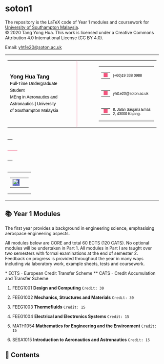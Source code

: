 # soton1
The repository is the LaTeX code of Year 1 modules and coursework for [University of Southampton Malaysia](https://www.southampton.ac.uk/my).  
© 2020 Tang Yong Hua. This work is licensed under a Creative Commons Attribution 4.0 International License (CC BY 4.0).

Email: yht1e20@soton.ac.uk  
<table cellpadding="0" cellspacing="0" class="sc-gPEVay eQYmiW" style="vertical-align: -webkit-baseline-middle; font-size: medium; font-family: Arial;"><tbody><tr><td><table cellpadding="0" cellspacing="0" class="sc-gPEVay eQYmiW" style="vertical-align: -webkit-baseline-middle; font-size: medium; font-family: Arial;"><tbody><tr><td style="vertical-align: middle;"><h3 color="#000000" class="sc-fBuWsC eeihxG" style="margin: 0px; font-size: 18px; color: rgb(0, 0, 0);"><span>Yong Hua</span><span>&nbsp;</span><span>Tang</span></h3><p color="#000000" font-size="medium" class="sc-fMiknA bxZCMx" style="margin: 0px; color: rgb(0, 0, 0); font-size: 14px; line-height: 22px;"><span>Full-Time Undergraduate Student</span></p><p color="#000000" font-size="medium" class="sc-dVhcbM fghLuF" style="margin: 0px; font-weight: 500; color: rgb(0, 0, 0); font-size: 14px; line-height: 22px;"><span>MEng in Aeronautics and Astronautics</span><span>&nbsp;|&nbsp;</span><span>University of Southampton Malaysia</span></p></td><td width="30"><div style="width: 30px;"></div></td><td color="#F2547D" direction="vertical" width="1" class="sc-jhAzac hmXDXQ" style="width: 1px; border-bottom: none; border-left: 1px solid rgb(242, 84, 125);"></td><td width="30"><div style="width: 30px;"></div></td><td style="vertical-align: middle;"><table cellpadding="0" cellspacing="0" class="sc-gPEVay eQYmiW" style="vertical-align: -webkit-baseline-middle; font-size: medium; font-family: Arial;"><tbody><tr height="25" style="vertical-align: middle;"><td width="30" style="vertical-align: middle;"><table cellpadding="0" cellspacing="0" class="sc-gPEVay eQYmiW" style="vertical-align: -webkit-baseline-middle; font-size: medium; font-family: Arial;"><tbody><tr><td style="vertical-align: bottom;"><span color="#F2547D" width="11" class="sc-jlyJG bbyJzT" style="display: block; background-color: rgb(242, 84, 125);"><img src="https://cdn2.hubspot.net/hubfs/53/tools/email-signature-generator/icons/phone-icon-2x.png" color="#F2547D" width="13" class="sc-iRbamj blSEcj" style="display: block; background-color: rgb(242, 84, 125);"></span></td></tr></tbody></table></td><td style="padding: 0px; color: rgb(0, 0, 0);"><a href="tel:(+60)19 338 0988" color="#000000" class="sc-gipzik iyhjGb" style="text-decoration: none; color: rgb(0, 0, 0); font-size: 12px;"><span>(+60)19 338 0988</span></a></td></tr><tr height="25" style="vertical-align: middle;"><td width="30" style="vertical-align: middle;"><table cellpadding="0" cellspacing="0" class="sc-gPEVay eQYmiW" style="vertical-align: -webkit-baseline-middle; font-size: medium; font-family: Arial;"><tbody><tr><td style="vertical-align: bottom;"><span color="#F2547D" width="11" class="sc-jlyJG bbyJzT" style="display: block; background-color: rgb(242, 84, 125);"><img src="https://cdn2.hubspot.net/hubfs/53/tools/email-signature-generator/icons/email-icon-2x.png" color="#F2547D" width="13" class="sc-iRbamj blSEcj" style="display: block; background-color: rgb(242, 84, 125);"></span></td></tr></tbody></table></td><td style="padding: 0px;"><a href="mailto:yht1e20@soton.ac.uk" color="#000000" class="sc-gipzik iyhjGb" style="text-decoration: none; color: rgb(0, 0, 0); font-size: 12px;"><span>yht1e20@soton.ac.uk</span></a></td></tr><tr height="25" style="vertical-align: middle;"><td width="30" style="vertical-align: middle;"><table cellpadding="0" cellspacing="0" class="sc-gPEVay eQYmiW" style="vertical-align: -webkit-baseline-middle; font-size: medium; font-family: Arial;"><tbody><tr><td style="vertical-align: bottom;"><span color="#F2547D" width="11" class="sc-jlyJG bbyJzT" style="display: block; background-color: rgb(242, 84, 125);"><img src="https://cdn2.hubspot.net/hubfs/53/tools/email-signature-generator/icons/address-icon-2x.png" color="#F2547D" width="13" class="sc-iRbamj blSEcj" style="display: block; background-color: rgb(242, 84, 125);"></span></td></tr></tbody></table></td><td style="padding: 0px;"><span color="#000000" class="sc-csuQGl CQhxV" style="font-size: 12px; color: rgb(0, 0, 0);"><span>8, Jalan Saujana Emas 2, 43000 Kajang.</span></span></td></tr></tbody></table></td></tr></tbody></table></td></tr><tr><td><table cellpadding="0" cellspacing="0" class="sc-gPEVay eQYmiW" style="vertical-align: -webkit-baseline-middle; font-size: medium; font-family: Arial; width: 100%;"><tbody><tr><td height="30"></td></tr><tr><td color="#F2547D" direction="horizontal" height="1" class="sc-jhAzac hmXDXQ" style="width: 100%; border-bottom: 1px solid rgb(242, 84, 125); border-left: none; display: block;"></td></tr><tr><td height="30"></td></tr></tbody></table></td></tr><tr><td><table cellpadding="0" cellspacing="0" class="sc-gPEVay eQYmiW" style="vertical-align: -webkit-baseline-middle; font-size: medium; font-family: Arial; width: 100%;"><tbody><tr><td style="text-align: right; vertical-align: top;"><table cellpadding="0" cellspacing="0" class="sc-gPEVay eQYmiW" style="vertical-align: -webkit-baseline-middle; font-size: medium; font-family: Arial; display: inline-block;"><tbody><tr style="text-align: right;"><td><a href="https://www.linkedin.com/in/yonghuatang" color="#6A78D1" class="sc-hzDkRC kpsoyz" style="display: inline-block; padding: 0px; background-color: rgb(106, 120, 209);"><img src="https://cdn2.hubspot.net/hubfs/53/tools/email-signature-generator/icons/linkedin-icon-2x.png" alt="linkedin" color="#6A78D1" height="24" class="sc-bRBYWo ccSRck" style="background-color: rgb(106, 120, 209); max-width: 135px; display: block;"></a></td><td width="5"><div></div></td></tr></tbody></table></td></tr></tbody></table></td></tr></tbody></table>

📚 Year 1 Modules
---

The first year provides a background in engineering science, emphasising aerospace engineering aspects.

All modules below are CORE and total 60 ECTS (120 CATS). No optional modules will be undertaken in Part 1. All modules in Part I are taught over two semesters with formal examinations at the end of semester 2. Feedback on progress is provided throughout the year in many ways including via laboratory work, example sheets, tests and coursework.

\* ECTS - European Credit Transfer Scheme ** CATS - Credit Accumulation and Transfer Scheme
   
1. FEEG1001 **Design and Computing** `Credit: 30`

2. FEEG1002 **Mechanics, Structures and Materials** `Credit: 30`

3. FEEG1003 **Thermofluids** `Credit: 15`

4. FEEG1004 **Electrical and Electronics Systems** `Credit: 15`

5. MATH1054 **Mathematics for Engineering and the Environment** `Credit: 15`

6. SESA1015 **Introduction to Aeronautics and Astronautics** `Credit: 15`

📃 Contents
---
